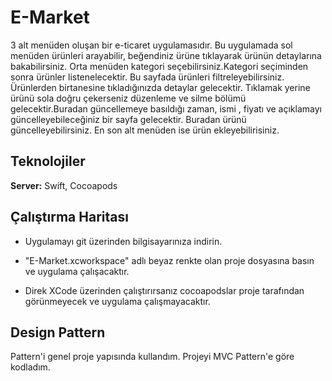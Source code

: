 



# E-Market

3 alt menüden oluşan bir e-ticaret uygulamasıdır. Bu uygulamada sol menüden ürünleri arayabilir, beğendiniz ürüne tıklayarak ürünün detaylarına bakabilirsiniz. Orta menüden kategori seçebilirsiniz.Kategori seçiminden sonra ürünler listenelecektir. Bu sayfada ürünleri filtreleyebilirsiniz. Ürünlerden birtanesine tıkladığınızda detaylar gelecektir. Tıklamak yerine ürünü sola doğru çekerseniz düzenleme ve silme bölümü gelecektir.Buradan güncellemeye basıldığı zaman, ismi , fiyatı ve açıklamayı güncelleyebileceğiniz bir sayfa gelecektir. Buradan ürünü güncelleyebilirsiniz. En son alt menüden ise ürün ekleyebilirisiniz.


## Teknolojiler
 

**Server:** Swift, Cocoapods

  
## Çalıştırma Haritası

- Uygulamayı git üzerinden bilgisayarınıza indirin.

- "E-Market.xcworkspace" adlı beyaz renkte olan proje dosyasına basın ve uygulama çalışacaktır.

- Direk XCode üzerinden çalıştırırsanız cocoapodslar proje tarafından görünmeyecek ve uygulama çalışmayacaktır.


## Design Pattern 

Pattern'i genel proje yapısında kullandım. Projeyi MVC Pattern'e göre kodladım. 
